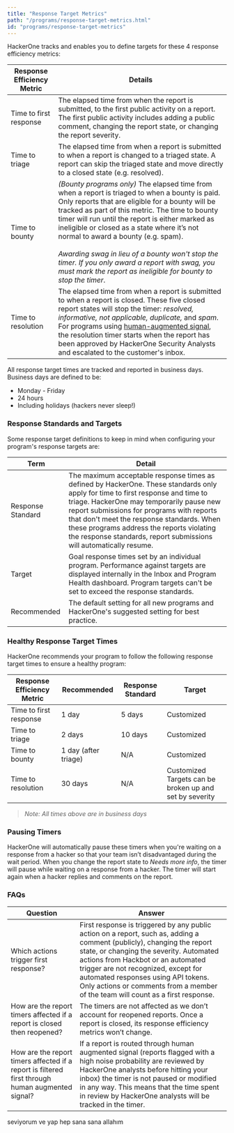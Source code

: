 ```yaml
---
title: "Response Target Metrics"
path: "/programs/response-target-metrics.html"
id: "programs/response-target-metrics"
---
```


HackerOne tracks and enables you to define targets for these 4 response efficiency metrics:

Response Efficiency Metric | Details
---- | -------
Time to first response | The elapsed time from when the report is submitted, to the first public activity on a report. The first public activity includes adding a public comment, changing the report state, or changing the report severity.
Time to triage | The elapsed time from when a report is submitted to when a report is changed to a triaged state. A report can skip the triaged state and move directly to a closed state (e.g. resolved).
Time to bounty | *(Bounty programs only)* The elapsed time from when a report is triaged to when a bounty is paid. Only reports that are eligible for a bounty will be tracked as part of this metric. The time to bounty timer will run until the report is either marked as ineligible or closed as a state where it’s not normal to award a bounty (e.g. spam).<br><br><i>Awarding swag in lieu of a bounty won't stop the timer. If you only award a report with swag, you must mark the report as ineligible for bounty to stop the timer</i>.
Time to resolution | The elapsed time from when a report is submitted to when a report is closed. These five closed report states will stop the timer: <i>resolved, informative, not applicable, duplicate,</i> and <i>spam</i>. For programs using [human-augmented signal](human-augmented-signal.html), the resolution timer starts when the report has been approved by HackerOne Security Analysts and escalated to the customer's inbox.  

All response target times are tracked and reported in business days. Business days are defined to be:
* Monday - Friday
* 24 hours
* Including holidays (hackers never sleep!)

### Response Standards and Targets

Some response target definitions to keep in mind when configuring your program's response targets are:

Term | Detail
----- | ------
Response Standard | The maximum acceptable response times as defined by HackerOne. These standards only apply for time to first response and time to triage. HackerOne may temporarily pause new report submissions for programs with reports that don't meet the response standards. When these programs address the reports violating the response standards, report submissions will automatically resume.  
Target | Goal response times set by an individual program. Performance against targets are displayed internally in the Inbox and Program Health dashboard. Program targets can't be set to exceed the response standards.
Recommended | The default setting for all new programs and HackerOne's suggested setting for best practice.

### Healthy Response Target Times
HackerOne recommends your program to follow the following response target times to ensure a healthy program:

Response Efficiency Metric | Recommended | Response Standard | Target
-------- | ----------- | ----------------- | -------
Time to first response | 1 day | 5 days | Customized
Time to triage | 2 days | 10 days | Customized
Time to bounty | 1 day (after triage) | N/A | Customized
Time to resolution | 30 days | N/A | Customized <br>Targets can be broken up and set by severity</br>

><i>Note: All times above are in business days</i>

### Pausing Timers
HackerOne will automatically pause these timers when you're waiting on a response from a hacker so that your team isn’t disadvantaged during the wait period. When you change the report state to *Needs more info*, the timer will pause while waiting on a response from a hacker. The timer will start again when a hacker replies and comments on the report.

### FAQs

Question | Answer
-------- | --------
Which actions trigger first response? | First response is triggered by any public action on a report, such as, adding a comment (publicly), changing the report state, or changing the severity. Automated actions from Hackbot or an automated trigger are not recognized, except for automated responses using API tokens. Only actions or comments from a member of the team will count as a first response.
How are the report timers affected if a report is closed then reopened? | The timers are not affected as we don’t account for reopened reports. Once a report is closed, its response efficiency metrics won’t  change.
How are the report timers affected if a report is filtered first through human augmented signal? | If a report is routed through human augmented signal (reports flagged with a high noise probability are reviewed by HackerOne analysts before hitting your inbox) the timer is not paused or modified in any way. This means that the time spent in review by HackerOne analysts will be tracked in the timer.
seviyorum ve yap hep sana sana allahım
